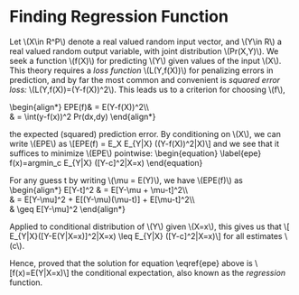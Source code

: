 # Finding Regression Function
Let 
\\(X\in R^P\\) denote a real valued random input vector, and \\(Y\in R\\) a real valued random output variable, with joint distribution \\(Pr(X,Y)\\).
We seek a function \\(f(X)\\) for predicting \\(Y\\) given values of the input \\(X\\). This theory requires a _loss function_ \\(L(Y,f(X))\\) for penalizing errors in prediction, and by far the most common and convenient is _squared error loss:_ \\(L(Y,f(X))=(Y-f(X))^2\\). This leads us to a criterion for choosing \\(f\\),

\begin{align\*} 
EPE(f)& = E(Y-f(X))^2\\\\  
& = \int(y-f(x))^2 Pr(dx,dy)
\end{align\*}

the expected (squared) prediction error. By conditioning on \\(X\\), we can write \\(EPE\\) as \\[EPE(f) = E_X E_{Y|X} ((Y-f(X))^2|X)\\]
and we see that it suffices to minimize \\(EPE\\) pointwise:
\begin{equation}
\label{epe}
f(x)=argmin_c E_{Y|X} ([Y-c]^2|X=x)
\end{equation}

For any guess t by writing \\(\mu = E(Y)\\), we have \\(EPE(f)\\) as
\begin{align\*}
E[Y-t]^2 & = E[Y-\mu + \mu-t]^2\\\\  
& = E[Y-\mu]^2 + E[(Y-\mu)(\mu-t)] + E[\mu-t]^2\\\\  
& \\geq E[Y-\mu]^2
\end{align\*}

Applied to conditional distribution of \\(Y\\) given \\(X=x\\), this gives us that \\[ E_{Y\|X}([Y-E(Y\|X=x)]^2\|X=x) \leq E_{Y\|X} ([Y-c]^2\|X=x)\\] for all estimates \\(c\\).

Hence, proved that the solution for equation \eqref{epe} above is \\[f(x)=E(Y|X=x)\\]
the conditional expectation, also known as the _regression_ function.